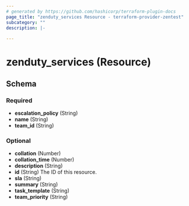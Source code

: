 ```yaml
---
# generated by https://github.com/hashicorp/terraform-plugin-docs
page_title: "zenduty_services Resource - terraform-provider-zentest"
subcategory: ""
description: |-
  
---
```


# zenduty_services (Resource)





<!-- schema generated by tfplugindocs -->
## Schema

### Required

- **escalation_policy** (String)
- **name** (String)
- **team_id** (String)

### Optional

- **collation** (Number)
- **collation_time** (Number)
- **description** (String)
- **id** (String) The ID of this resource.
- **sla** (String)
- **summary** (String)
- **task_template** (String)
- **team_priority** (String)


